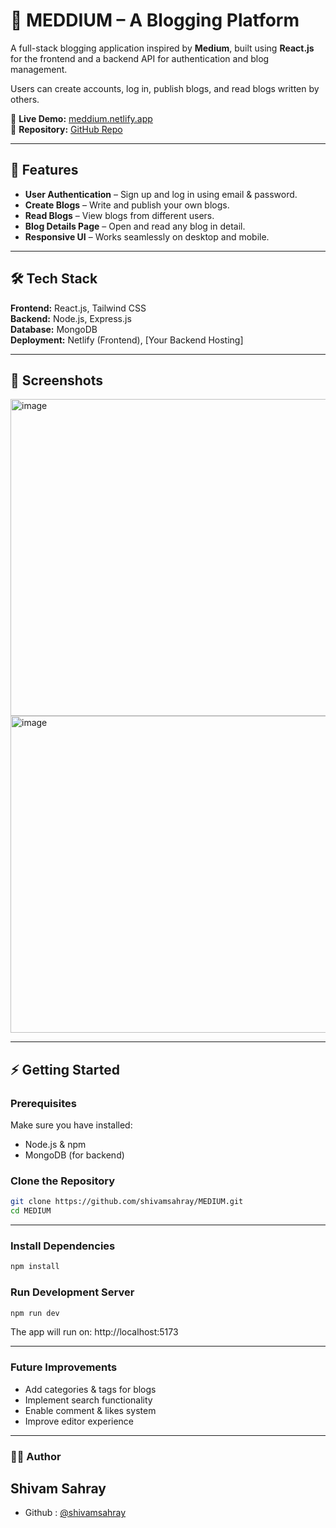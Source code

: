 # 📝 MEDDIUM – A Blogging Platform

A full-stack blogging application inspired by **Medium**, built using **React.js** for the frontend and a backend API for authentication and blog management.  

Users can create accounts, log in, publish blogs, and read blogs written by others.  

🔗 **Live Demo:** [meddium.netlify.app](https://meddium.netlify.app/)  
🔗 **Repository:** [GitHub Repo](https://github.com/shivamsahray/MEDIUM)

---

## 🚀 Features
- **User Authentication** – Sign up and log in using email & password.  
- **Create Blogs** – Write and publish your own blogs.  
- **Read Blogs** – View blogs from different users.  
- **Blog Details Page** – Open and read any blog in detail.  
- **Responsive UI** – Works seamlessly on desktop and mobile.  

---

## 🛠️ Tech Stack
**Frontend:** React.js, Tailwind CSS  
**Backend:** Node.js, Express.js  
**Database:** MongoDB  
**Deployment:** Netlify (Frontend), [Your Backend Hosting]  

---

## 📸 Screenshots
<img width="960" height="507" alt="image" src="https://github.com/user-attachments/assets/79dd3250-fc30-4211-ad1c-f806ffb8342c" />
<img width="960" height="507" alt="image" src="https://github.com/user-attachments/assets/1145c02e-b116-44ca-98d6-f8a943df8677" />


---

## ⚡ Getting Started

### Prerequisites
Make sure you have installed:
- Node.js & npm  
- MongoDB (for backend)  

### Clone the Repository
```bash
git clone https://github.com/shivamsahray/MEDIUM.git
cd MEDIUM
```
---
### Install Dependencies
```bash
npm install
```
### Run Development Server
```bash
npm run dev
```
The app will run on: http://localhost:5173

---

### Future Improvements
- Add categories & tags for blogs
- Implement search functionality
- Enable comment & likes system
- Improve editor experience

---

### 👨‍💻 Author
## Shivam Sahray

- Github : [@shivamsahray](https://github.com/shivamsahray)
  

